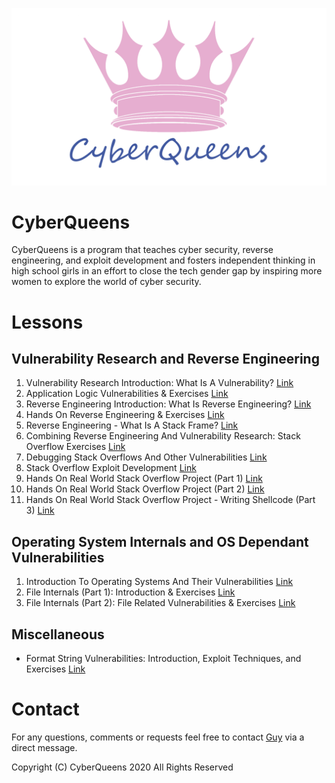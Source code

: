 
![CyberQueens logo](logo/cyberqueens_logo.png?raw=true "CyberQueens Logo")

# CyberQueens

CyberQueens is a program that teaches cyber security, reverse engineering, and exploit development and fosters independent thinking in high school girls in an effort to close the tech gender gap by inspiring more women to explore the world of cyber security. 

# Lessons

## Vulnerability Research and Reverse Engineering

1. Vulnerability Research Introduction: What Is A Vulnerability? [Link](https://github.com/CyberQueens/CyberQueens/tree/master/1%20-%20What%20Is%20A%20Vulnerability)
2. Application Logic Vulnerabilities & Exercises [Link](https://github.com/CyberQueens/CyberQueens/tree/master/2%20-%20Logic%20Vulnerability%20Exercises)
3. Reverse Engineering Introduction: What Is Reverse Engineering? [Link](https://github.com/CyberQueens/CyberQueens/tree/master/3%20-%20What%20Is%20Reverse%20Engineering)
4. Hands On Reverse Engineering & Exercises [Link](https://github.com/CyberQueens/CyberQueens/tree/master/4%20-%20Reverse%20Engineering%20Exercises)
5. Reverse Engineering - What Is A Stack Frame? [Link](https://github.com/CyberQueens/CyberQueens/tree/master/5%20-%20What%20Is%20A%20Stack%20Frame)
6. Combining Reverse Engineering And Vulnerability Research: Stack Overflow Exercises [Link](https://github.com/CyberQueens/CyberQueens/tree/master/6%20-%20Stack%20Overflow%20Exercises)
7. Debugging Stack Overflows And Other Vulnerabilities [Link](https://github.com/CyberQueens/CyberQueens/tree/master/7%20-%20Debugging%20A%20Vulnerability)
8. Stack Overflow Exploit Development [Link](https://github.com/CyberQueens/CyberQueens/tree/master/8%20-%20Stack%20Overflow%20Exploit%20Development)
9. Hands On Real World Stack Overflow Project (Part 1) [Link](https://github.com/CyberQueens/CyberQueens/tree/master/9%20-%20Real%20World%20Stack%20Overflow%20Project%20Part%201)
10. Hands On Real World Stack Overflow Project (Part 2) [Link](https://github.com/CyberQueens/CyberQueens/tree/master/10%20-%20Real%20World%20Stack%20Overflow%20Project%20Part%202)
11. Hands On Real World Stack Overflow Project - Writing Shellcode (Part 3) [Link](https://github.com/CyberQueens/CyberQueens/tree/master/11%20-%20Real%20World%20Stack%20Overflow%20Project%20Part%203%20-%20Shellcode)

## Operating System Internals and OS Dependant Vulnerabilities

1. Introduction To Operating Systems And Their Vulnerabilities [Link](https://github.com/CyberQueens/CyberQueens/tree/master/OS%20Internals%20-%20Lesson%201%20-%20Introduction)
2. File Internals (Part 1): Introduction & Exercises [Link](https://github.com/CyberQueens/CyberQueens/tree/master/OS%20Internals%20-%20Lesson%202%20-%20Files)
3. File Internals (Part 2): File Related Vulnerabilities & Exercises [Link](https://github.com/CyberQueens/CyberQueens/tree/master/OS%20Internals%20-%20Lesson%203%20-%20Files%20Extended)

## Miscellaneous 

* Format String Vulnerabilities: Introduction, Exploit Techniques, and Exercises [Link](https://github.com/CyberQueens/CyberQueens/tree/master/Extra%20-%20Format%20String%20Vulnerability)

# Contact

For any questions, comments or requests feel free to contact [Guy](https://twitter.com/@va_start) via a direct message.

Copyright (C) CyberQueens 2020 All Rights Reserved

<meta name="google-site-verification" content="CY2rHbX0lLArgRXt5RHAel_xD6nSnhMuukTpYdtUaiE" />

